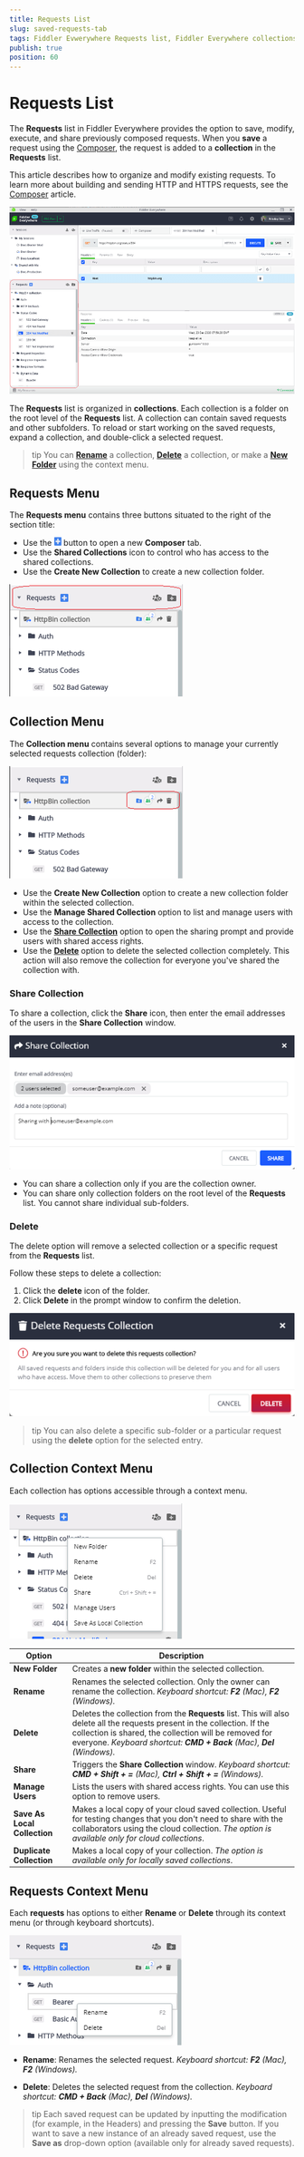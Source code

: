 ```yaml
---
title: Requests List
slug: saved-requests-tab
tags: Fiddler Evwerywhere Requests list, Fiddler Everywhere collections, saved requests, share requests, share Fiddler collection
publish: true
position: 60
---
```



# Requests List

The **Requests** list in Fiddler Everywhere provides the option to save, modify, execute, and share previously composed requests. When you **save** a request using the [Composer](https://docs.telerik.com/fiddler-everywhere/user-guide/composer), the request is added to a **collection** in the **Requests** list.

This article describes how to organize and modify existing requests. To learn more about building and sending HTTP and HTTPS requests, see the [Composer](https://docs.telerik.com/fiddler-everywhere/user-guide/composer) article.

![Requests list](../images/requests/requests-list-all.png)

The **Requests** list is organized in **collections**. Each collection is a folder on the root level of the **Requests** list. A collection can contain saved requests and other subfolders. To reload or start working on the saved requests, expand a collection, and double-click a selected request.

>tip You can [**Rename**](#rename) a collection, [**Delete**](#delete) a collection, or make a [**New Folder**](#new-folder) using the context menu. 

## Requests Menu

The **Requests menu** contains three buttons situated to the right of the section title:

- Use the ![Create New Request](../images/requests/create-new-requests-sign.png) button to open a new **Composer** tab.
- Use the **Shared Collections** icon to control who has access to the shared collections.
- Use the **Create New Collection** to create a new collection folder.

![Requests menu options](../images/requests/requests-main-menu.png)

## Collection Menu

The **Collection menu** contains several options to manage your currently selected requests collection (folder):

![Requests collection options](../images/requests/requests-collection-menu.png)

- Use the **Create New Collection** option to create a new collection folder within the selected collection.
- Use the **Manage Shared Collection** option to list and manage users with access to the collection.
- Use the [**Share Collection**](#share-collection) option to open the sharing prompt and provide users with shared access rights.
- Use the [**Delete**](#delete) option to delete the selected collection completely. This action will also remove the collection for everyone you've shared the collection with.

### Share Collection

To share a collection, click the __Share__ icon, then enter the email addresses of the users in the **Share Collection** window.

![Share collection popup](../images/requests/share-requests-popup.png)

- You can share a collection only if you are the collection owner.
- You can share only collection folders on the root level of the **Requests** list. You cannot share individual sub-folders.  

### Delete 

The delete option will remove a selected collection or a specific request from the **Requests** list.

Follow these steps to delete a collection: 

1. Click the **delete** icon of the folder.
1. Click __Delete__ in the prompt window to confirm the deletion.

![Delete Requests Folder](../images/requests/delete-requests-collection.png)

>tip You can also delete a specific sub-folder or a particular request using the **delete** option for the selected entry.

## Collection Context Menu 

Each collection has options accessible through a context menu. 

![Requests Collection Context Menu](../images/requests/requests-collection-context.png)

| Option      | Description |
| ----------- | ----------- |
| **New Folder** | Creates a __new folder__ within the selected collection.|
| **Rename** | Renames the selected collection. Only the owner can rename the collection. _Keyboard shortcut: __F2__ (Mac), __F2__ (Windows)._|
| **Delete** | Deletes the collection from the **Requests** list. This will also delete all the requests present in the collection. If the collection is shared, the collection will be removed for everyone. _Keyboard shortcut: __CMD + Back__ (Mac), __Del__ (Windows)._|
| **Share** | Triggers the **Share Collection** window. _Keyboard shortcut: __CMD + Shift + =__ (Mac), __Ctrl + Shift + =__ (Windows)._|
| **Manage Users** | Lists the users with shared access rights. You can use this option to remove users.|
| **Save As Local Collection** | Makes a local copy of your cloud saved collection. Useful for testing changes that you don't need to share with the collaborators using the cloud collection. _The option is available only for cloud collections_.|
| **Duplicate Collection** | Makes a local copy of your collection. _The option is available only for locally saved collections_.|

## Requests Context Menu

Each  __requests__ has options to either __Rename__ or __Delete__ through its context menu (or through keyboard shortcuts).

![Requests context menu](../images/requests/requests-context-menu.png)

- **Rename**: Renames the selected request. _Keyboard shortcut: __F2__ (Mac), __F2__ (Windows)._ 

- **Delete**: Deletes the selected request from the collection. _Keyboard shortcut: __CMD + Back__ (Mac), __Del__ (Windows)._ 

>tip Each saved request can be updated by inputting the modification (for example, in the Headers) and pressing the __Save__ button. If you want to save a new instance of an already saved request, use the __Save as__ drop-down option (available only for already saved requests).
